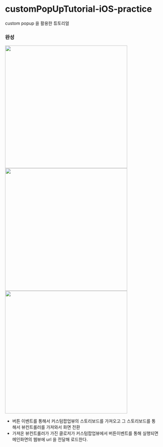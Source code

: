 # customPopUpTutorial-iOS-practice
custom popup 을 활용한 튜토리얼

### 완성
<img src ="https://user-images.githubusercontent.com/69136340/104566124-9204ce80-5690-11eb-8513-09cfff309a4c.png" width="400">
<img src ="https://user-images.githubusercontent.com/69136340/104566134-93ce9200-5690-11eb-8637-0a78c064884b.png" width="400">
<img src ="https://user-images.githubusercontent.com/69136340/104566142-95985580-5690-11eb-8fe9-8213b2e00fb6.png" width="400">

- 버튼 이벤트를 통해서  커스텀팝업뷰의 스토리보드를 가져오고 그 스토리보드를 통해서 뷰컨트롤러를 가져와서 화면 전환
- 가져온 뷰컨트롤러가 가진 클로저가 커스텀팝업뷰에서 버튼이벤트를 통해 실행되면 메인화면의 웹뷰에 url 을 전달해 로드한다.
